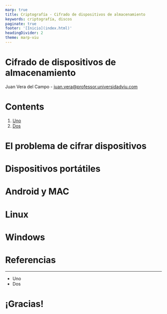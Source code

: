```yaml
---
marp: true
title: Criptografía - Cifrado de dispositivos de almacenamiento
keywords: criptografía, discos
paginate: true
footer: '[Inicio](index.html)'
headingDivider: 2
theme: marp-viu
---
```


<style>
section.a-story ul li {
    list-style-type: none;
    text-align: center;
    line-height: 1.15em;
    margin-bottom: 1em;
}
section.a-story blockquote {
    margin-top: inherit;
}
</style>

# Cifrado de dispositivos de almacenamiento
<!-- _class: first-slide -->

Juan Vera del Campo - <juan.vera@professor.universidadviu.com>

# Contents
<!-- _class: cool-list toc -->

1. [Uno](#4)
1. [Dos](#13)

# El problema de cifrar dispositivos
<!-- _class: lead -->

# Dispositivos portátiles
<!-- _class: lead -->

# Android y MAC
<!-- _class: lead -->

# Linux
<!-- _class: lead -->

# Windows
<!-- _class: lead -->

# Referencias
<!-- _class: lead -->

---

- Uno
- Dos


# ¡Gracias!
<!-- _class: last-slide -->
